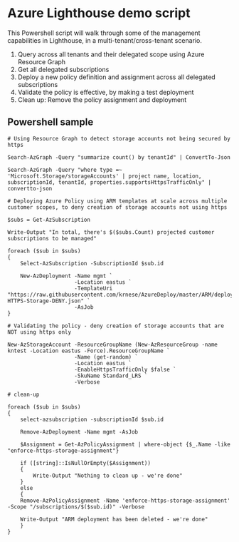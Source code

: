 # Azure Lighthouse demo script

This Powershell script will walk through some of the management capabilities in Lighthouse, in a multi-tenant/cross-tenant scenario.

1. Query across all tenants and their delegated scope using Azure Resource Graph
2. Get all delegated subscriptions
3. Deploy a new policy definition and assignment across all delegated subscriptions
4. Validate the policy is effective, by making a test deployment
5. Clean up: Remove the policy assignment and deployment

## Powershell sample

````
# Using Resource Graph to detect storage accounts not being secured by https

Search-AzGraph -Query "summarize count() by tenantId" | ConvertTo-Json

Search-AzGraph -Query "where type =~ 'Microsoft.Storage/storageAccounts' | project name, location, subscriptionId, tenantId, properties.supportsHttpsTrafficOnly" | convertto-json

# Deploying Azure Policy using ARM templates at scale across multiple customer scopes, to deny creation of storage accounts not using https

$subs = Get-AzSubscription

Write-Output "In total, there's $($subs.Count) projected customer subscriptions to be managed"

foreach ($sub in $subs)
{
    Select-AzSubscription -SubscriptionId $sub.id

    New-AzDeployment -Name mgmt `
                     -Location eastus `
                     -TemplateUri "https://raw.githubusercontent.com/krnese/AzureDeploy/master/ARM/deployments/PCI/Enforce-HTTPS-Storage-DENY.json" `
                     -AsJob
}

# Validating the policy - deny creation of storage accounts that are NOT using https only

New-AzStorageAccount -ResourceGroupName (New-AzResourceGroup -name kntest -Location eastus -Force).ResourceGroupName `
                     -Name (get-random) `
                     -Location eastus `
                     -EnableHttpsTrafficOnly $false `
                     -SkuName Standard_LRS `
                     -Verbose
                     
# clean-up

foreach ($sub in $subs)
{
    select-azsubscription -subscriptionId $sub.id

    Remove-AzDeployment -Name mgmt -AsJob

    $Assignment = Get-AzPolicyAssignment | where-object {$_.Name -like "enforce-https-storage-assignment"}

    if ([string]::IsNullOrEmpty($Assignment))
    {
        Write-Output "Nothing to clean up - we're done"
    }
    else
    {
    Remove-AzPolicyAssignment -Name 'enforce-https-storage-assignment' -Scope "/subscriptions/$($sub.id)" -Verbose

    Write-Output "ARM deployment has been deleted - we're done"
    }
}
````